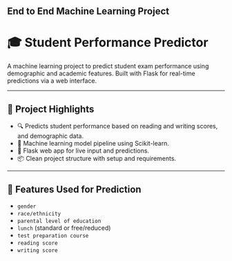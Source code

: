 ## End to End Machine Learning Project
# 🎓 Student Performance Predictor

A machine learning project to predict student exam performance using demographic and academic features. Built with Flask for real-time predictions via a web interface.

---

## 📌 Project Highlights

- 🔍 Predicts student performance based on reading and writing scores, and demographic data.
- 🧠 Machine learning model pipeline using Scikit-learn.
- 🧪 Flask web app for live input and predictions.
- 📦 Clean project structure with setup and requirements.

---

## 🎯 Features Used for Prediction

- `gender`
- `race/ethnicity`
- `parental level of education`
- `lunch` (standard or free/reduced)
- `test preparation course`
- `reading score`
- `writing score`
